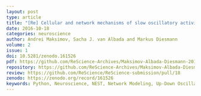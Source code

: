 ```yaml
---
layout: post
type: article
title: "[Re] Cellular and network mechanisms of slow oscillatory activity (<1 Hz)  and wave propagations in a cortical network model"
date: 2016-10-18
categories: neuroscience
author: Andrei Maksimov, Sacha J. van Albada and Markus Diesmann
volume: 2
issue: 1
doi: 10.5281/zenodo.161526
pdf: https://github.com/ReScience-Archives/Maksimov-Albada-Diesmann-2016/raw/master/article/maksimov-albada-diesmann-2016.pdf
repository: https://github.com/ReScience-Archives/Maksimov-Albada-Diesmann-2016
review: https://github.com/ReScience/ReScience-submission/pull/18
zenodo: https://zenodo.org/record/161526
keywords: Python, Neuroscience, NEST, Network Modeling, Up-Down Oscillations, Cortex, Membrane Resistance Measurement
---
```

